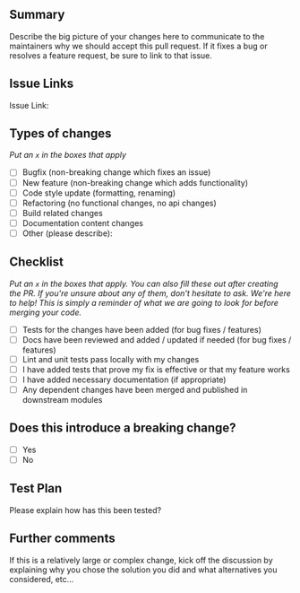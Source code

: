 ## Summary

Describe the big picture of your changes here to communicate to the maintainers why we should accept this pull request. If it fixes a bug or resolves a feature request, be sure to link to that issue.

## Issue Links 

Issue Link:

## Types of changes

_Put an `x` in the boxes that apply_

- [ ] Bugfix (non-breaking change which fixes an issue)
- [ ] New feature (non-breaking change which adds functionality)
- [ ] Code style update (formatting, renaming)
- [ ] Refactoring (no functional changes, no api changes)
- [ ] Build related changes
- [ ] Documentation content changes
- [ ] Other (please describe): 

## Checklist

_Put an `x` in the boxes that apply. You can also fill these out after creating the PR. If you're unsure about any of them, don't hesitate to ask. We're here to help! This is simply a reminder of what we are going to look for before merging your code._

- [ ] Tests for the changes have been added (for bug fixes / features)
- [ ] Docs have been reviewed and added / updated if needed (for bug fixes / features)
- [ ] Lint and unit tests pass locally with my changes
- [ ] I have added tests that prove my fix is effective or that my feature works
- [ ] I have added necessary documentation (if appropriate)
- [ ] Any dependent changes have been merged and published in downstream modules

## Does this introduce a breaking change?

- [ ] Yes
- [ ] No

## Test Plan

Please explain how has this been tested?

## Further comments

If this is a relatively large or complex change, kick off the discussion by explaining why you chose the solution you did and what alternatives you considered, etc...
